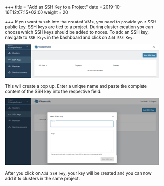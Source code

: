 +++
title = "Add an SSH Key to a Project"
date = 2019-10-16T12:07:15+02:00
weight = 20

+++
If you want to ssh into the created VMs, you need to provide your SSH public key. SSH keys are tied to a project. During cluster creation you can choose which SSH keys should be added to nodes. To add an SSH key, navigate to `SSH Keys` in the Dashboard and click on `Add SSH Key`:

![Add SSH key in the top right corner](02-add-ssh-key-overview.png)

This will create a pop up. Enter a unique name and paste the complete content of the SSH key into the respective field:

![Dialog to add an SSH key](02-add-ssh-key-dialog.png)

After you click on `Add SSH key`, your key will be created and you can now add it to clusters in the same project.
